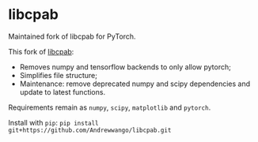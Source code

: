 # libcpab

Maintained fork of libcpab for PyTorch.

This fork of [libcpab](https://github.com/SkafteNicki/libcpab):

- Removes numpy and tensorflow backends to only allow pytorch;
- Simplifies file structure;
- Maintenance: remove deprecated numpy and scipy dependencies and update to latest functions.

Requirements remain as `numpy`, `scipy`, `matplotlib` and `pytorch`.

Install with `pip`: `pip install git+https://github.com/Andrewwango/libcpab.git`